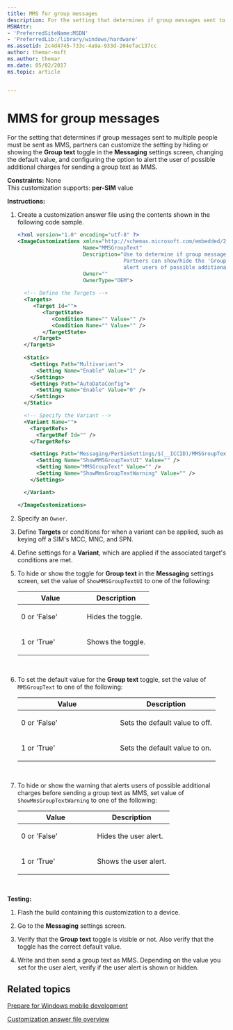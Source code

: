 ```yaml
---
title: MMS for group messages
description: For the setting that determines if group messages sent to multiple people must be sent as MMS, partners can customize the setting by hiding or showing the Group text toggle in the Messaging settings screen, changing the default value, and configuring the option to alert the user of possible additional charges for sending a group text as MMS.
MSHAttr:
- 'PreferredSiteName:MSDN'
- 'PreferredLib:/library/windows/hardware'
ms.assetid: 2c4d4745-733c-4a9a-933d-204efac137cc
author: themar-msft
ms.author: themar
ms.date: 05/02/2017
ms.topic: article


---
```


# MMS for group messages


For the setting that determines if group messages sent to multiple people must be sent as MMS, partners can customize the setting by hiding or showing the **Group text** toggle in the **Messaging** settings screen, changing the default value, and configuring the option to alert the user of possible additional charges for sending a group text as MMS.

<a href="" id="constraints---none"></a>**Constraints:** None  
This customization supports: **per-SIM** value

<a href="" id="instructions-"></a>**Instructions:**  
1.  Create a customization answer file using the contents shown in the following code sample.

    ```XML
    <?xml version="1.0" encoding="utf-8" ?>  
    <ImageCustomizations xmlns="http://schemas.microsoft.com/embedded/2004/10/ImageUpdate"  
                         Name="MMSGroupText"  
                         Description="Use to determine if group messages sent to multiple people must be sent as MMS. 
                                      Partners can show/hide the 'Group text' toggle, configure the default value, and 
                                      alert users of possible additional charges for sending a group text."  
                         Owner=""  
                         OwnerType="OEM"> 
      
      <!-- Define the Targets --> 
      <Targets>
         <Target Id="">
            <TargetState>
               <Condition Name="" Value="" />
               <Condition Name="" Value="" />
            </TargetState>
         </Target>
      </Targets>
      
      <Static>
        <Settings Path="Multivariant">
          <Setting Name="Enable" Value="1" />
        </Settings>
        <Settings Path="AutoDataConfig">
          <Setting Name="Enable" Value="0" />
        </Settings>
      </Static>

      <!-- Specify the Variant -->
      <Variant Name=""> 
        <TargetRefs>
          <TargetRef Id="" /> 
        </TargetRefs>

        <Settings Path="Messaging/PerSimSettings/$(__ICCID)/MMSGroupText">  
          <Setting Name="ShowMMSGroupTextUI" Value="" />      
          <Setting Name="MMSGroupText" Value="" />  
          <Setting Name="ShowMmsGroupTextWarning" Value="" />  
        </Settings>  

      </Variant>

    </ImageCustomizations>
    ```

2.  Specify an `Owner`.

3.  Define **Targets** or conditions for when a variant can be applied, such as keying off a SIM's MCC, MNC, and SPN.

4.  Define settings for a **Variant**, which are applied if the associated target's conditions are met.

5.  To hide or show the toggle for **Group text** in the **Messaging** settings screen, set the value of `ShowMMSGroupTextUI` to one of the following:

    <table>
    <colgroup>
    <col width="50%" />
    <col width="50%" />
    </colgroup>
    <thead>
    <tr class="header">
    <th>Value</th>
    <th>Description</th>
    </tr>
    </thead>
    <tbody>
    <tr class="odd">
    <td><p>0 or 'False'</p></td>
    <td><p>Hides the toggle.</p></td>
    </tr>
    <tr class="even">
    <td><p>1 or 'True'</p></td>
    <td><p>Shows the toggle.</p></td>
    </tr>
    </tbody>
    </table>

     

6.  To set the default value for the **Group text** toggle, set the value of `MMSGroupText` to one of the following:

    <table>
    <colgroup>
    <col width="50%" />
    <col width="50%" />
    </colgroup>
    <thead>
    <tr class="header">
    <th>Value</th>
    <th>Description</th>
    </tr>
    </thead>
    <tbody>
    <tr class="odd">
    <td><p>0 or 'False'</p></td>
    <td><p>Sets the default value to off.</p></td>
    </tr>
    <tr class="even">
    <td><p>1 or 'True'</p></td>
    <td><p>Sets the default value to on.</p></td>
    </tr>
    </tbody>
    </table>

     

7.  To hide or show the warning that alerts users of possible additional charges before sending a group text as MMS, set value of `ShowMmsGroupTextWarning` to one of the following:

    <table>
    <colgroup>
    <col width="50%" />
    <col width="50%" />
    </colgroup>
    <thead>
    <tr class="header">
    <th>Value</th>
    <th>Description</th>
    </tr>
    </thead>
    <tbody>
    <tr class="odd">
    <td><p>0 or 'False'</p></td>
    <td><p>Hides the user alert.</p></td>
    </tr>
    <tr class="even">
    <td><p>1 or 'True'</p></td>
    <td><p>Shows the user alert.</p></td>
    </tr>
    </tbody>
    </table>

     

<a href="" id="testing-"></a>**Testing:**  
1.  Flash the build containing this customization to a device.

2.  Go to the **Messaging** settings screen.

3.  Verify that the **Group text** toggle is visible or not. Also verify that the toggle has the correct default value.

4.  Write and then send a group text as MMS. Depending on the value you set for the user alert, verify if the user alert is shown or hidden.

## Related topics

[Prepare for Windows mobile development](https://docs.microsoft.com/en-us/windows-hardware/manufacture/mobile/preparing-for-windows-mobile-development)

[Customization answer file overview](https://docs.microsoft.com/en-us/windows-hardware/customize/mobile/mcsf/customization-answer-file)
